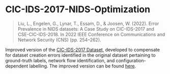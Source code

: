 # CIC-IDS-2017-NIDS-Optimization
> Liu, L., Engelen, G., Lynar, T., Essam, D., & Joosen, W. (2022). Error Prevalence in NIDS datasets: A Case Study on CIC-IDS-2017 and CSE-CIC-IDS-2018. In 2022 IEEE Conference on Communications and Network Security (CNS) (pp. 254–262).

Improved version of the [CIC-IDS-2017 Dataset](https://www.unb.ca/cic/datasets/ids-2017.html), developed to compensate for dataset creation errors identified in the original dataset pertaining to ground-truth labels, network flow identification, and configuration-dependent labelling. The improved version can be found [here](https://intrusion-detection.distrinet-research.be/CNS2022/).
